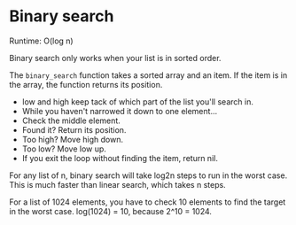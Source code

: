 # Binary search

Runtime: O(log n)

Binary search only works when your list is in  sorted  order.

The `binary_search` function takes a sorted array and an item.  If  the  item  is  in  the  array,  the  function  returns  its position.

- low and high keep tack of which part of the list you'll search in.
- While you haven't narrowed it down to one element...
- Check the middle element.
- Found it? Return its position.
- Too high? Move high down.
- Too low? Move low up.
- If you exit the loop without finding the item, return nil.

For any list of n, binary search will take log2n steps to  run  in  the  worst  case. This is much faster than linear search, which takes n steps.

For a list of 1024 elements, you have to check 10 elements to find the target in the worst case. log(1024) = 10, because 2^10 = 1024.